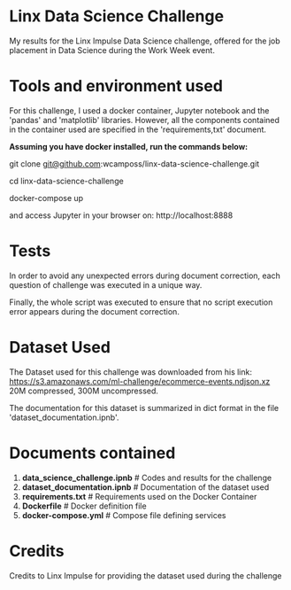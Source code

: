 # Linx Data Science Challenge

My results for the Linx Impulse Data Science challenge, offered for the job placement in Data Science during the Work Week event.

# Tools and environment used

For this challenge, I used a docker container, Jupyter notebook and the 'pandas' and 'matplotlib' libraries. However, all the components contained in the container used are specified in the 'requirements,txt' document.

**Assuming you have docker installed, run the commands below:**

git clone  git@github.com:wcamposs/linx-data-science-challenge.git

cd linx-data-science-challenge

docker-compose up

and access Jupyter in your browser on: http://localhost:8888


# Tests

In order to avoid any unexpected errors during document correction, each question of challenge was executed in a unique way.

Finally, the whole script was executed to ensure that no script execution error appears during the document correction.

# Dataset Used

The Dataset used for this challenge was downloaded from his link: https://s3.amazonaws.com/ml-challenge/ecommerce-events.ndjson.xz
20M compressed, 300M uncompressed.

The documentation for this dataset is summarized in dict format in the file 'dataset_documentation.ipnb'.

# Documents contained

1. **data_science_challenge.ipnb**        # Codes and results for the challenge
2. **dataset_documentation.ipnb**         # Documentation of the dataset used
3. **requirements.txt**                   # Requirements used on the Docker Container
4. **Dockerfile**                         # Docker definition file
5. **docker-compose.yml**                 # Compose file defining services

# Credits

Credits to Linx Impulse for providing the dataset used during the challenge 
